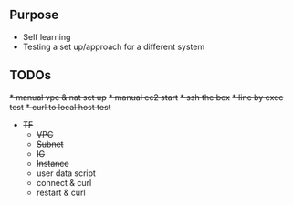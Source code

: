 ## Purpose
* Self learning
* Testing a set up/approach for a different system

## TODOs
~~* manual vpc & nat set up~~
~~* manual ec2 start~~
~~* ssh the box~~
~~* line by exec test~~
~~* curl to local host test~~
* ~~TF~~
  * ~~VPC~~
  * ~~Subnet~~
  * ~~IG~~
  * ~~Instance~~
  * user data script
  * connect & curl
  * restart & curl 